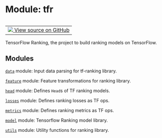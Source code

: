 <div itemscope itemtype="http://developers.google.com/ReferenceObject">
<meta itemprop="name" content="tfr" />
<meta itemprop="path" content="Stable" />
</div>

# Module: tfr

<table class="tfo-notebook-buttons tfo-api" align="left">

<td>
  <a target="_blank" href="https://github.com/tensorflow/ranking/tree/master/tensorflow_ranking/__init__.py">
    <img src="https://www.tensorflow.org/images/GitHub-Mark-32px.png" />
    View source on GitHub
  </a>
</td></table>

TensorFlow Ranking, the project to build ranking models on TensorFlow.

<!-- Placeholder for "Used in" -->

## Modules

[`data`](./tfr/data.md) module: Input data parsing for tf-ranking library.

[`feature`](./tfr/feature.md) module: Feature transformations for ranking
library.

[`head`](./tfr/head.md) module: Defines `Head`s of TF ranking models.

[`losses`](./tfr/losses.md) module: Defines ranking losses as TF ops.

[`metrics`](./tfr/metrics.md) module: Defines ranking metrics as TF ops.

[`model`](./tfr/model.md) module: Tensorflow Ranking model library.

[`utils`](./tfr/utils.md) module: Utility functions for ranking library.
